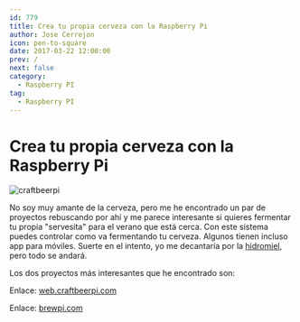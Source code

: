 ```yaml
---
id: 779
title: Crea tu propia cerveza con la Raspberry Pi
author: Jose Cerrejon
icon: pen-to-square
date: 2017-03-22 12:00:00
prev: /
next: false
category:
  - Raspberry PI
tag:
  - Raspberry PI
---
```


# Crea tu propia cerveza con la Raspberry Pi

![craftbeerpi](/images/2017/03/craftbeerpi.png)

No soy muy amante de la cerveza, pero me he encontrado un par de proyectos rebuscando por ahí y me parece interesante si quieres fermentar tu propia "servesita" para el verano que está cerca. Con este sistema puedes controlar como va fermentando tu cerveza. Algunos tienen incluso app para móviles. Suerte en el intento, yo me decantaría por la [hidromiel](https://es.wikipedia.org/wiki/Hidromiel), pero todo se andará.

Los dos proyectos más interesantes que he encontrado son:

Enlace: [web.craftbeerpi.com](http://web.craftbeerpi.com/)

Enlace: [brewpi.com](https://www.brewpi.com/)
